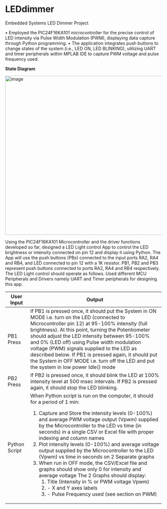 # LEDdimmer
Embedded Systems LED Dimmer Project

• Employed the PIC24F16KA101 microcontroller for the precise control of LED intensity via Pulse Width Modulation
(PWM), displaying data capture through Python programming.
• The application integrates push buttons to change states of the system (i.e., LED ON, LED BLINKING), utilizing UART
and timer peripherals within MPLAB IDE to capture PWM voltage and pulse frequency used.

**State Diagram**

<img width="511" alt="image" src="https://github.com/zahwafatima/LEDdimmer/assets/95236604/ccbda479-d89d-45e3-83c8-de59ede90859">


Using the PIC24F16KA101 Microcontroller and the driver functions developed so far, designed a LED Light control App to control the LED brightness or intensity connected on pin 12 and display it using Python. The App will use the push buttons (PBs) connected to the input ports RA2, RA4 and RB4, and LED connected to pin 12 with a 1K resistor.
PB1, PB2 and PB3 represent push buttons connected to ports RA2, RA4 and RB4 respectively. The
LED Light control should operate as follows. Used different MCU Peripherals and Drivers namely UART and Timer peripherals for designing this app.

| User Input    | Output |
| ------------- | ------ |
| PB1 Press  | If PB1 is pressed once, it should put the System in ON MODE i.e. turn on the LED (connected to Microcontroller pin 12) at 95-100% intensity (full brightness). At this point, turning the Potentiometer should adjust the LED intensity between 95-100% and 0% (LED off) using Pulse width modulation voltage (PWM) signals supplied to the LED as described below. If PB1 is pressed again, it should put the System in OFF MODE i.e. turn off the LED and put the system in low power Idle() mode   |
| PB2 Press | If PB2 is pressed once, it should blink the LED at 100% intensity level at 500 msec intervals. If PB2 is pressed again, it should stop the LED blinking. |
| Python Script | When Python script is run on the computer, it should for a period of 1 min: <ol><li>Capture and Store the intensity levels (0-100%) and average PWM voltage output (Vpwm) supplied by the Microcontroller to the LED vs time (in seconds) in a single CSV or Excel file with proper indexing and column names</li> <li>Plot intensity levels (0-100%) and average voltage output supplied by the Microcontroller to the LED (Vpwm) vs time in seconds on 2 Separate graphs</li> <li>When run in OFF mode, the CSV/Excel file and graphs should show only 0 for intensity and average voltage The 2 Graphs should display: <ol><li>Title (Intensity in % or PWM voltage Vpwm)</li> <li>- X and Y axes labels</li> <li>- Pulse Frequency used (see section on PWM)</li></li></ol> |





